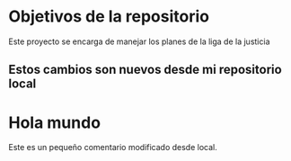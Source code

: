 # Objetivos de la repositorio

Este proyecto se encarga de manejar los planes de la liga de la justicia


## Estos cambios son nuevos desde mi repositorio local

# Hola mundo

Este es un pequeño comentario modificado desde local.